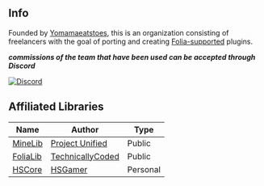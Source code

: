 ## Info

Founded by [Yomamaeatstoes](https://github.com/Yomamaeatstoes), this is an organization consisting of freelancers with the goal of porting and creating [Folia-supported](https://github.com/PaperMC/Folia) plugins.

_**commissions of the team that have been used can be accepted through Discord**_

[![Discord](https://discordapp.com/api/guilds/1200954824250888192/widget.png?style=banner2)](https://discord.gg/aT9z7q7hX8)

## Affiliated Libraries

| Name | Author | Type |
| --- | --- | --- |
| [MineLib](https://github.com/ProjectUnified/MineLib) | [Project Unified](https://github.com/ProjectUnified) | Public |
| [FoliaLib](https://github.com/TechnicallyCoded/FoliaLib) | [TechnicallyCoded](https://github.com/TechnicallyCoded) | Public |
| [HSCore](https://github.com/HSGamer/HSCore) | [HSGamer](https://github.com/HSGamer) | Personal |
